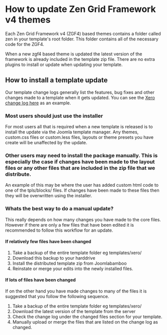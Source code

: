 How to update Zen Grid Framework v4 themes
======

Each Zen Grid Framework v4 (ZGF4) based themes contains a folder called zen in your template's root folder. This folder contains all of the necessary code for the ZGF4.

When a new zgf4 based theme is updated the latest version of the framework is already included in the template zip file. There are no extra plugins to install or update when updating your template.

How to install a template update
----

Our template change logs generally list the features, bug fixes and other changes made to a template when it gets updated.  You can see the <a href="http://docs.joomlabamboo.com/changelogs/xero-changelog">Xero change log here</a> as an example.

### Most users should just use the installer
For most users all that is required when a new template is released is to install the update via the Joomla template manager. Any themes, custom.css files or custom.less files, layouts or theme presets you have create will be unaffected by the update.

### Other users may need to install the package manually. This is especially the case if changes have been made to the layout files or any other files that are included in the zip file that we distribute.

An example of this may be where the user has added custom html code to one of the tpls/blocks/ files. If changes have been made to these files then they will be overwritten using the installer.

### Whats the best way to do a manual update?
This really depends on how many changes you have made to the core files. However if there are only a few files that have been edited it is recommended to follow this workflow for an update.

#### If relatively few files have been changed

1. Take a backup of the entire template folder eg templates/xero/
2. Download this backup to your harddrive
3. Install the distributed template zip from Joomlabamboo
4. Reinstate or merge your edits into the newly installed files.

#### If lots of files have been changed
If on the other hand you have made changes to many of the files it is suggested that you follow the following sequence.

1. Take a backup of the entire template folder eg templates/xero/
2. Download the latest version of the template from the server
3. Check the change log under the changed files section for your template.
4. Manually upload or merge the files that are listed on the change log as changed.
